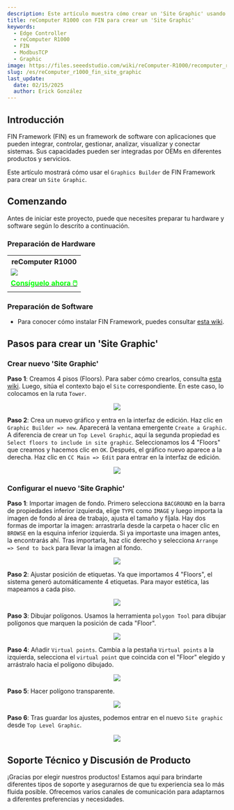 ```yaml
---
description: Este artículo muestra cómo crear un 'Site Graphic' usando FIN Framework en reComputer R1000.
title: reComputer R1000 con FIN para crear un 'Site Graphic'
keywords:
  - Edge Controller
  - reComputer R1000
  - FIN
  - ModbusTCP
  - Graphic
image: https://files.seeedstudio.com/wiki/reComputer-R1000/recomputer_r_images/01.png
slug: /es/reComputer_r1000_fin_site_graphic
last_update:
  date: 02/15/2025
  author: Erick González
---
```


## Introducción

FIN Framework (FIN) es un framework de software con aplicaciones que pueden integrar, controlar, gestionar, analizar, visualizar y conectar sistemas. Sus capacidades pueden ser integradas por OEMs en diferentes productos y servicios.

Este artículo mostrará cómo usar el `Graphics Builder` de FIN Framework para crear un `Site Graphic`.

## Comenzando

Antes de iniciar este proyecto, puede que necesites preparar tu hardware y software según lo descrito a continuación.

### Preparación de Hardware

<div class="table-center">
	<table class="table-nobg">
    <tr class="table-trnobg">
      <th class="table-trnobg">reComputer R1000</th>
		</tr>
    <tr class="table-trnobg"></tr>
		<tr class="table-trnobg">
			<td class="table-trnobg"><div style={{textAlign:'center'}}><img src="https://files.seeedstudio.com/wiki/reComputer-R1000/recomputer_r_images/01.png" style={{width:300, height:'auto'}}/></div></td>
		</tr>
    <tr class="table-trnobg"></tr>
		<tr class="table-trnobg">
			<td class="table-trnobg"><div class="get_one_now_container" style={{textAlign: 'center'}}><a class="get_one_now_item" href="https://www.seeedstudio.com/reComputer-R1025-10-p-5895.html">
              <strong><span><font color={'FFFFFF'} size={"4"}> Consíguelo ahora 🖱️</font></span></strong>
          </a></div></td>
      </tr>
    </table>
</div>

### Preparación de Software

* Para conocer cómo instalar FIN Framework, puedes consultar [esta wiki](https://wiki.seeedstudio.com/reComputer_r1000_install_fin/).

## Pasos para crear un 'Site Graphic'

### Crear nuevo 'Site Graphic'

**Paso 1**: Creamos 4 pisos (Floors). Para saber cómo crearlos, consulta [esta wiki](https://wiki.seeedstudio.com/reComputer_r1000_fin_modbus_tcp_and_rtu/). Luego, sitúa el contexto bajo el `Site` correspondiente. En este caso, lo colocamos en la ruta `Tower`.

<center><img width={600} src="https://files.seeedstudio.com/wiki/reComputer-R1000/fin/Site_graphic_path_and_floor.png" /></center>

**Paso 2**: Crea un nuevo gráfico y entra en la interfaz de edición. Haz clic en `Graphic Builder => new`. Aparecerá la ventana emergente `Create a Graphic`. A diferencia de crear un `Top Level Graphic`, aquí la segunda propiedad es `Select floors to include in site graphic`. Seleccionamos los 4 "Floors" que creamos y hacemos clic en `OK`. Después, el gráfico nuevo aparece a la derecha. Haz clic en `CC Main => Edit` para entrar en la interfaz de edición.

<center><img width={600} src="https://files.seeedstudio.com/wiki/reComputer-R1000/fin/Site_graphic_1.gif" /></center>

### Configurar el nuevo 'Site Graphic'

**Paso 1**: Importar imagen de fondo. Primero selecciona `BACGROUND` en la barra de propiedades inferior izquierda, elige `TYPE` como `IMAGE` y luego importa la imagen de fondo al área de trabajo, ajusta el tamaño y fíjala. Hay dos formas de importar la imagen: arrastrarla desde la carpeta o hacer clic en `BROWSE` en la esquina inferior izquierda. Si ya importaste una imagen antes, la encontrarás ahí. Tras importarla, haz clic derecho y selecciona `Arrange => Send to back` para llevar la imagen al fondo.

<center><img width={600} src="https://files.seeedstudio.com/wiki/reComputer-R1000/fin/Site_graphic_2.gif" /></center>

**Paso 2**: Ajustar posición de etiquetas. Ya que importamos 4 "Floors", el sistema generó automáticamente 4 etiquetas. Para mayor estética, las mapeamos a cada piso.

<center><img width={600} src="https://files.seeedstudio.com/wiki/reComputer-R1000/fin/Site_graphic_3.gif" /></center>

**Paso 3**: Dibujar polígonos. Usamos la herramienta `polygon Tool` para dibujar polígonos que marquen la posición de cada "Floor".

<center><img width={600} src="https://files.seeedstudio.com/wiki/reComputer-R1000/fin/Site_graphic_4.gif" /></center>

**Paso 4**: Añadir `Virtual points`. Cambia a la pestaña `Virtual points` a la izquierda, selecciona el `virtual point` que coincida con el "Floor" elegido y arrástralo hacia el polígono dibujado.

<center><img width={600} src="https://files.seeedstudio.com/wiki/reComputer-R1000/fin/Site_graphic_5.gif" /></center>

**Paso 5**: Hacer polígono transparente.

<center><img width={600} src="https://files.seeedstudio.com/wiki/reComputer-R1000/fin/Site_graphic_6.gif" /></center>

**Paso 6**: Tras guardar los ajustes, podemos entrar en el nuevo `Site graphic` desde `Top Level Graphic`.

<center><img width={600} src="https://files.seeedstudio.com/wiki/reComputer-R1000/fin/Site_graphic_7.gif" /></center>

## Soporte Técnico y Discusión de Producto

¡Gracias por elegir nuestros productos! Estamos aquí para brindarte diferentes tipos de soporte y asegurarnos de que tu experiencia sea lo más fluida posible. Ofrecemos varios canales de comunicación para adaptarnos a diferentes preferencias y necesidades.

<div class="button_tech_support_container">
<a href="https://forum.seeedstudio.com/" class="button_forum"></a> 
<a href="https://www.seeedstudio.com/contacts" class="button_email"></a>
</div>

<div class="button_tech_support_container">
<a href="https://discord.gg/eWkprNDMU7" class="button_discord"></a> 
<a href="https://github.com/Seeed-Studio/wiki-documents/discussions/69" class="button_discussion"></a>
</div>